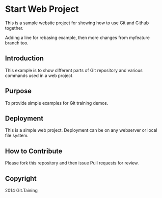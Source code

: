 # Start Web Project

This is a sample website project for showing how to use Git and Github together.

Adding a line for rebasing example, then more changes from myfeature branch too.

## Introduction

This example is to show different parts of Git repository and various commands used in a web project.

## Purpose

To provide simple examples for Git training demos.

## Deployment

This is a simple web project. Deployment can be on any webserver or local file system.

## How to Contribute

Please fork this repository and then issue Pull requests for review.

## Copyright

2014 Git.Taining
